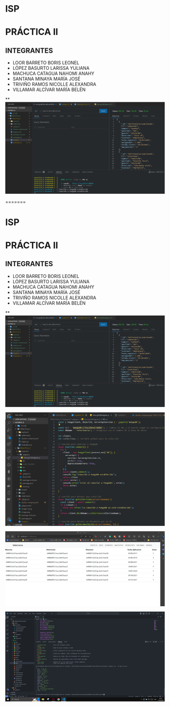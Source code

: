 
# ISP
# PRÁCTICA II
## INTEGRANTES 
* LOOR BARRETO BORIS LEONEL
* LÓPEZ BASURTO LARISSA YULIANA 
* MACHUCA CATAGUA NAHOMI ANAHY
* SANTANA MINAYA MARÍA JOSÉ
* TRIVIÑO RAMOS NICOLLE ALEXANDRA
* VILLAMAR ALCÍVAR MARÍA BELÉN

** 
![Alt text](request.png)

=======
# ISP
# PRÁCTICA II
## INTEGRANTES 
* LOOR BARRETO BORIS LEONEL
* LÓPEZ BASURTO LARISSA YULIANA 
* MACHUCA CATAGUA NAHOMI ANAHY
* SANTANA MINAYA MARÍA JOSÉ
* TRIVIÑO RAMOS NICOLLE ALEXANDRA
* VILLAMAR ALCÍVAR MARÍA BELÉN

** 
![Alt text](request.png)

![Alt text](adapter.png)

![Alt text](front.png)

![Alt text](practica2.jpg)